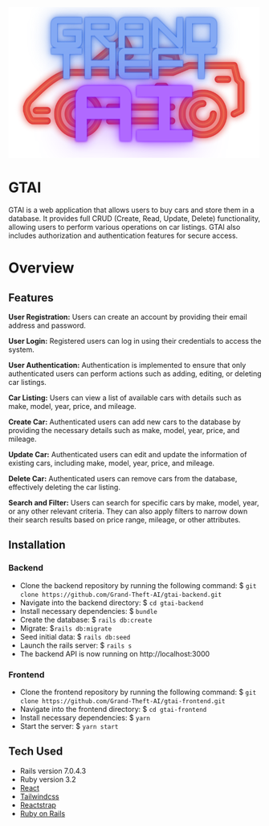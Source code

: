 
 ![Logo](src/assets/GTAI.png)


# GTAI
GTAI is a web application that allows users to buy cars and store them in a database. It provides full CRUD (Create, Read, Update, Delete) functionality, allowing users to perform various operations on car listings. GTAI also includes authorization and authentication features for secure access.

# Overview

## Features
**User Registration:** Users can create an account by providing their email address and password.

**User Login:** Registered users can log in using their credentials to access the system.

**User Authentication:** Authentication is implemented to ensure that only authenticated users can perform actions such as adding, editing, or deleting car listings.

**Car Listing:** Users can view a list of available cars with details such as make, model, year, price, and mileage.

**Create Car:** Authenticated users can add new cars to the database by providing the necessary details such as make, model, year, price, and mileage.

**Update Car:** Authenticated users can edit and update the information of existing cars, including make, model, year, price, and mileage.

**Delete Car:** Authenticated users can remove cars from the database, effectively deleting the car listing.

**Search and Filter:** Users can search for specific cars by make, model, year, or any other relevant criteria. They can also apply filters to narrow down their search results based on price range, mileage, or other attributes.

## Installation
### Backend 
- Clone the backend repository by running the following command: $ ```git clone https://github.com/Grand-Theft-AI/gtai-backend.git```
- Navigate into the backend directory: $ ```cd gtai-backend```
- Install necessary dependencies: $ ```bundle```
- Create the database: $ ```rails db:create```
- Migrate: $```rails db:migrate```
- Seed initial data: $ ```rails db:seed```
- Launch the rails server: $ ```rails s```
- The backend API is now running on http://localhost:3000 


### Frontend
- Clone the frontend repository by running the following command: $ ```git clone https://github.com/Grand-Theft-AI/gtai-frontend.git```
- Navigate into the frontend directory: $ ```cd gtai-frontend```
- Install necessary dependencies: $ ```yarn```
- Start the server: $ ```yarn start```

## Tech Used
- Rails version 7.0.4.3
- Ruby version 3.2
- [React](https://react.dev/)
- [Tailwindcss](https://tailwindcss.com/)
- [Reactstrap](https://reactstrap.github.io/)
- [Ruby on Rails](https://rubyonrails.org/)



